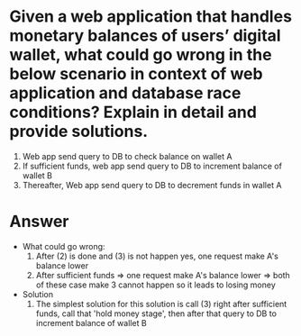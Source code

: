 # Given a web application that handles monetary balances of users’ digital wallet, what could go wrong in the below scenario in context of web application and database race conditions? Explain in detail and provide solutions.
1. Web app send query to DB to check balance on wallet A
2. If sufficient funds, web app send query to DB to increment balance of wallet B
3. Thereafter, Web app send query to DB to decrement funds in wallet A

# Answer

- What could go wrong: 
    1. After (2) is done and (3) is not happen yes, one request make A's balance lower
    2. After sufficient funds => one request make A's balance lower
    => both of these case make 3 cannot happen so it leads to losing money
- Solution
    1. The simplest solution for this solution is call (3) right after sufficient funds, call that 'hold money stage', then after that query to DB to increment balance of wallet B

